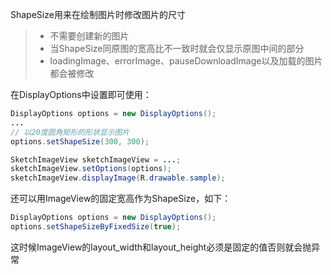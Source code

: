 ShapeSize用来在绘制图片时修改图片的尺寸

>* 不需要创建新的图片
>* 当ShapeSize同原图的宽高比不一致时就会仅显示原图中间的部分
>* loadingImage、errorImage、pauseDownloadImage以及加载的图片都会被修改

在DisplayOptions中设置即可使用：
```java
DisplayOptions options = new DisplayOptions();
...
// 以20度圆角矩形的形状显示图片
options.setShapeSize(300, 300);

SketchImageView sketchImageView = ...;
sketchImageView.setOptions(options);
sketchImageView.displayImage(R.drawable.sample);
```

还可以用ImageView的固定宽高作为ShapeSize，如下：
```java
DisplayOptions options = new DisplayOptions();
options.setShapeSizeByFixedSize(true);
```
这时候ImageView的layout_width和layout_height必须是固定的值否则就会抛异常

